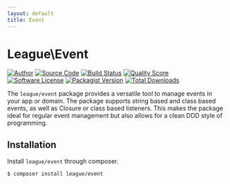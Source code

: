 ```yaml
---
layout: default
title: Event
---
```


# League\\Event

[![Author](http://img.shields.io/badge/author-@frankdejonge-blue.svg?style=flat-square)](https://twitter.com/frankdejonge)
[![Source Code](http://img.shields.io/badge/source-league/event-blue.svg?style=flat-square)](https://github.com/thephpleague/event)
[![Build Status](https://img.shields.io/travis/thephpleague/event/master.svg?style=flat-square)](https://travis-ci.org/thephpleague/event)
[![Quality Score](https://img.shields.io/scrutinizer/g/thephpleague/event.svg?style=flat-square)](https://scrutinizer-ci.com/g/thephpleague/event)
[![Software License](https://img.shields.io/badge/license-MIT-brightgreen.svg?style=flat-square)](LICENSE.md)
[![Packagist Version](https://img.shields.io/packagist/v/league/event.svg?style=flat-square)](https://packagist.org/packages/league/event)
[![Total Downloads](https://img.shields.io/packagist/dt/league/event.svg?style=flat-square)](https://packagist.org/packages/league/event)

The `league/event` package provides a versatile tool to manage events in
your app or domain. The package supports string based and class based events,
as well as Closure or class based listeners. This makes the package ideal for
regular event management but also allows for a clean DDD style of programming.

## Installation

Install `league/event` through composer.

~~~ bash
$ composer install league/event
~~~
